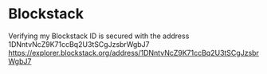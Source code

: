 # Blockstack
Verifying my Blockstack ID is secured with the address 1DNntvNcZ9K71ccBq2U3tSCgJzsbrWgbJ7 https://explorer.blockstack.org/address/1DNntvNcZ9K71ccBq2U3tSCgJzsbrWgbJ7
